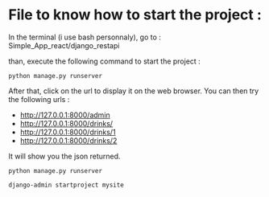 # File to know how to start the project :

In the terminal (i use bash personnaly), go to : Simple_App_react/django_restapi

than, execute the following command to start the project :

```code
python manage.py runserver
```

After that, click on the url to display it on the web browser.
You can then try the following urls :

- http://127.0.0.1:8000/admin
- http://127.0.0.1:8000/drinks/
- http://127.0.0.1:8000/drinks/1
- http://127.0.0.1:8000/drinks/2

It will show you the json returned.


<!-- Usefull commands : -->

```code
python manage.py runserver
```

```code
django-admin startproject mysite
```

